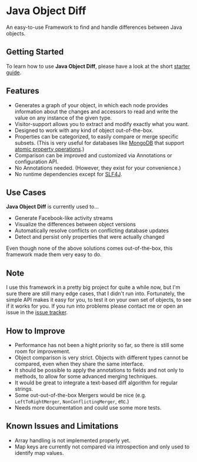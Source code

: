 # Java Object Diff

An easy-to-use Framework to find and handle differences between Java objects.

## Getting Started

To learn how to use **Java Object Diff**, please have a look at the short [starter guide](https://github.com/SQiShER/java-object-diff/wiki/Getting-Started).

## Features

* Generates a graph of your object, in which each node provides information about the changes and accessors to read and write the value on any instance of the given type.
* Visitor-support allows you to extract and modify exactly what you want.
* Designed to work with any kind of object out-of-the-box.
* Properties can be categorized, to easily compare or merge specific subsets. (This is very useful for databases like [MongoDB](http://www.mongodb.org/) that support [atomic property operations](http://www.mongodb.org/display/DOCS/Atomic+Operations).)
* Comparison can be improved and customized via Annotations or configuration API.
* No Annotations needed. (However, they exist for your convenience.)
* No runtime dependencies except for [SLF4J](http://www.slf4j.org/).

## Use Cases

**Java Object Diff** is currently used to...

* Generate Facebook-like activity streams
* Visualize the differences between object versions
* Automatically resolve conflicts on conflicting database updates
* Detect and persist only properties that were actually changed

Even though none of the above solutions comes out-of-the-box, this framework made them very easy to do.

## Note

I use this framework in a pretty big project for quite a while now, but I'm sure there are still many
edge cases, that I didn't run into. Fortunately, the simple API makes it easy for you, to test it on your
own set of objects, to see if it works for you. If you run into problems please contact me or open an issue
in the [issue tracker](https://github.com/SQiShER/java-object-diff/issues).

## How to Improve

* Performance has not been a hight priority so far, so there is still some room for improvement.
* Object comparison is very strict. Objects with different types cannot be compared, even when they share the same interface.
* It should be possible to apply the annotations to fields and not only to methods, to allow for some advanced merging techniques.
* It would be great to integrate a text-based diff algorithm for regular strings.
* Some out-out-of-the-box Mergers would be nice (e.g. `LeftToRightMerger`, `NonConflictingMerger`, etc.)
* Needs more documentation and could use some more tests.

## Known Issues and Limitations

* Array handling is not implemented properly yet.
* Map keys are currently not compared via introspection and only used to identify map values.
